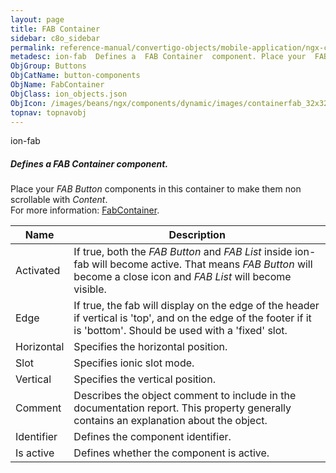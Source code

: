 ```yaml
---
layout: page
title: FAB Container
sidebar: c8o_sidebar
permalink: reference-manual/convertigo-objects/mobile-application/ngx-components/button-components/fab-container/
metadesc: ion-fab  Defines a  FAB Container  component. Place your  FAB Button  components in this container to make them non scrollable with  Content .  For mo
ObjGroup: Buttons
ObjCatName: button-components
ObjName: FabContainer
ObjClass: ion_objects.json
ObjIcon: /images/beans/ngx/components/dynamic/images/containerfab_32x32.png
topnav: topnavobj
---
```

ion-fab<br/>

##### Defines a <i>FAB Container</i> component.<br/>
Place your <i>FAB Button</i> components in this container to make them non scrollable with <i>Content</i>.<br/>
 For more information: <a href='https://ionic-docs-o31kiyk8l-ionic1.vercel.app/docs/api/fab'>FabContainer</a>.

Name | Description 
--- | ---
Activated | If true, both the <i>FAB Button</i> and <i>FAB List</i> inside ion-fab will become active. That means <i>FAB Button</i> will become a close icon and <i>FAB List</i> will become visible.
Edge | If true, the fab will display on the edge of the header if vertical is 'top', and on the edge of the footer if it is 'bottom'. Should be used with a 'fixed' slot.
Horizontal | Specifies the horizontal position.
Slot | Specifies ionic slot mode.
Vertical | Specifies the vertical position.
Comment | Describes the object comment to include in the documentation report.  This property generally contains an explanation about the object. 
Identifier | Defines the component identifier.  
Is active | Defines whether the component is active. 

